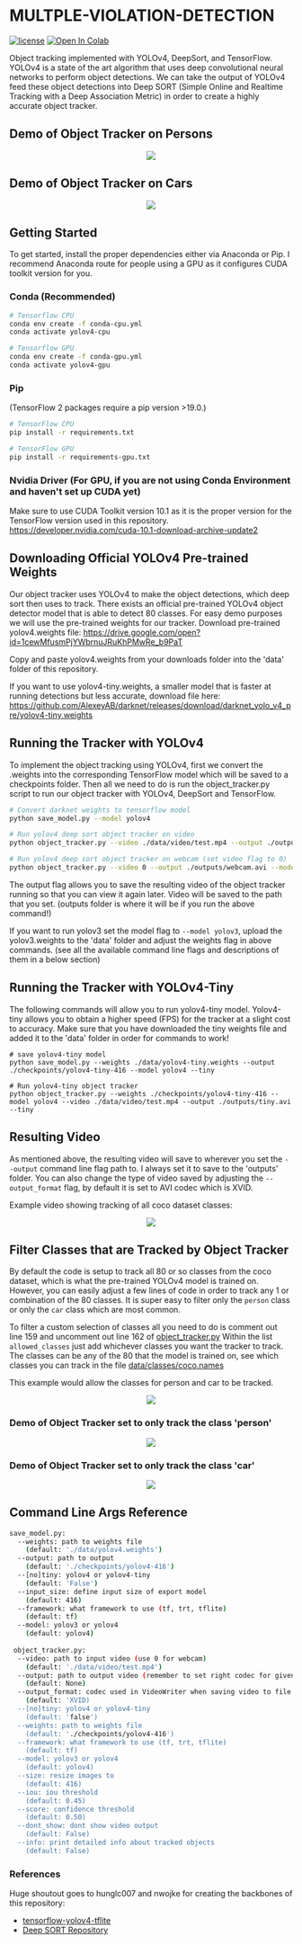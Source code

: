# MULTPLE-VIOLATION-DETECTION
[![license](https://img.shields.io/github/license/mashape/apistatus.svg)](LICENSE)
[![Open In Colab](https://colab.research.google.com/assets/colab-badge.svg)](https://colab.research.google.com/drive/1zmeSTP3J5zu2d5fHgsQC06DyYEYJFXq1?usp=sharing)

Object tracking implemented with YOLOv4, DeepSort, and TensorFlow. YOLOv4 is a state of the art algorithm that uses deep convolutional neural networks to perform object detections. We can take the output of YOLOv4 feed these object detections into Deep SORT (Simple Online and Realtime Tracking with a Deep Association Metric) in order to create a highly accurate object tracker.

## Demo of Object Tracker on Persons
<p align="center"><img src="data/helpers/demo.gif"\></p>

## Demo of Object Tracker on Cars
<p align="center"><img src="data/helpers/cars.gif"\></p>

## Getting Started
To get started, install the proper dependencies either via Anaconda or Pip. I recommend Anaconda route for people using a GPU as it configures CUDA toolkit version for you.

### Conda (Recommended)

```bash
# Tensorflow CPU
conda env create -f conda-cpu.yml
conda activate yolov4-cpu

# Tensorflow GPU
conda env create -f conda-gpu.yml
conda activate yolov4-gpu
```

### Pip
(TensorFlow 2 packages require a pip version >19.0.)
```bash
# TensorFlow CPU
pip install -r requirements.txt

# TensorFlow GPU
pip install -r requirements-gpu.txt
```
### Nvidia Driver (For GPU, if you are not using Conda Environment and haven't set up CUDA yet)
Make sure to use CUDA Toolkit version 10.1 as it is the proper version for the TensorFlow version used in this repository.
https://developer.nvidia.com/cuda-10.1-download-archive-update2

## Downloading Official YOLOv4 Pre-trained Weights
Our object tracker uses YOLOv4 to make the object detections, which deep sort then uses to track. There exists an official pre-trained YOLOv4 object detector model that is able to detect 80 classes. For easy demo purposes we will use the pre-trained weights for our tracker.
Download pre-trained yolov4.weights file: https://drive.google.com/open?id=1cewMfusmPjYWbrnuJRuKhPMwRe_b9PaT

Copy and paste yolov4.weights from your downloads folder into the 'data' folder of this repository.

If you want to use yolov4-tiny.weights, a smaller model that is faster at running detections but less accurate, download file here: https://github.com/AlexeyAB/darknet/releases/download/darknet_yolo_v4_pre/yolov4-tiny.weights

## Running the Tracker with YOLOv4
To implement the object tracking using YOLOv4, first we convert the .weights into the corresponding TensorFlow model which will be saved to a checkpoints folder. Then all we need to do is run the object_tracker.py script to run our object tracker with YOLOv4, DeepSort and TensorFlow.
```bash
# Convert darknet weights to tensorflow model
python save_model.py --model yolov4 

# Run yolov4 deep sort object tracker on video
python object_tracker.py --video ./data/video/test.mp4 --output ./outputs/demo.avi --model yolov4

# Run yolov4 deep sort object tracker on webcam (set video flag to 0)
python object_tracker.py --video 0 --output ./outputs/webcam.avi --model yolov4
```
The output flag allows you to save the resulting video of the object tracker running so that you can view it again later. Video will be saved to the path that you set. (outputs folder is where it will be if you run the above command!)

If you want to run yolov3 set the model flag to ``--model yolov3``, upload the yolov3.weights to the 'data' folder and adjust the weights flag in above commands. (see all the available command line flags and descriptions of them in a below section)

## Running the Tracker with YOLOv4-Tiny
The following commands will allow you to run yolov4-tiny model. Yolov4-tiny allows you to obtain a higher speed (FPS) for the tracker at a slight cost to accuracy. Make sure that you have downloaded the tiny weights file and added it to the 'data' folder in order for commands to work!
```
# save yolov4-tiny model
python save_model.py --weights ./data/yolov4-tiny.weights --output ./checkpoints/yolov4-tiny-416 --model yolov4 --tiny

# Run yolov4-tiny object tracker
python object_tracker.py --weights ./checkpoints/yolov4-tiny-416 --model yolov4 --video ./data/video/test.mp4 --output ./outputs/tiny.avi --tiny
```

## Resulting Video
As mentioned above, the resulting video will save to wherever you set the ``--output`` command line flag path to. I always set it to save to the 'outputs' folder. You can also change the type of video saved by adjusting the ``--output_format`` flag, by default it is set to AVI codec which is XVID.

Example video showing tracking of all coco dataset classes:
<p align="center"><img src="data/helpers/all_classes.gif"\></p>

## Filter Classes that are Tracked by Object Tracker
By default the code is setup to track all 80 or so classes from the coco dataset, which is what the pre-trained YOLOv4 model is trained on. However, you can easily adjust a few lines of code in order to track any 1 or combination of the 80 classes. It is super easy to filter only the ``person`` class or only the ``car`` class which are most common.

To filter a custom selection of classes all you need to do is comment out line 159 and uncomment out line 162 of [object_tracker.py](https://github.com/theAIGuysCode/yolov4-deepsort/blob/master/object_tracker.py) Within the list ``allowed_classes`` just add whichever classes you want the tracker to track. The classes can be any of the 80 that the model is trained on, see which classes you can track in the file [data/classes/coco.names](https://github.com/theAIGuysCode/yolov4-deepsort/blob/master/data/classes/coco.names)

This example would allow the classes for person and car to be tracked.
<p align="center"><img src="data/helpers/filter_classes.PNG"\></p>

### Demo of Object Tracker set to only track the class 'person'
<p align="center"><img src="data/helpers/demo.gif"\></p>

### Demo of Object Tracker set to only track the class 'car'
<p align="center"><img src="data/helpers/cars.gif"\></p>

## Command Line Args Reference

```bash
save_model.py:
  --weights: path to weights file
    (default: './data/yolov4.weights')
  --output: path to output
    (default: './checkpoints/yolov4-416')
  --[no]tiny: yolov4 or yolov4-tiny
    (default: 'False')
  --input_size: define input size of export model
    (default: 416)
  --framework: what framework to use (tf, trt, tflite)
    (default: tf)
  --model: yolov3 or yolov4
    (default: yolov4)
    
 object_tracker.py:
  --video: path to input video (use 0 for webcam)
    (default: './data/video/test.mp4')
  --output: path to output video (remember to set right codec for given format. e.g. XVID for .avi)
    (default: None)
  --output_format: codec used in VideoWriter when saving video to file
    (default: 'XVID)
  --[no]tiny: yolov4 or yolov4-tiny
    (default: 'false')
  --weights: path to weights file
    (default: './checkpoints/yolov4-416')
  --framework: what framework to use (tf, trt, tflite)
    (default: tf)
  --model: yolov3 or yolov4
    (default: yolov4)
  --size: resize images to
    (default: 416)
  --iou: iou threshold
    (default: 0.45)
  --score: confidence threshold
    (default: 0.50)
  --dont_show: dont show video output
    (default: False)
  --info: print detailed info about tracked objects
    (default: False)
```

### References  

   Huge shoutout goes to hunglc007 and nwojke for creating the backbones of this repository:
  * [tensorflow-yolov4-tflite](https://github.com/hunglc007/tensorflow-yolov4-tflite)
  * [Deep SORT Repository](https://github.com/nwojke/deep_sort)
